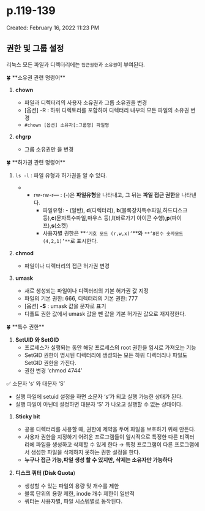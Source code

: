 # p.119-139

Created: February 16, 2022 11:23 PM

## 권한 및 그룹 설정

리눅스 모든 파일과 디렉터리에는 `접근권한`과 `소유권`이 부여된다.

<aside>
🍀 **소유권 관련 명령어**

</aside>

1. **chown** 
    - 파일과 디렉터리의 사용자 소유권과 그룹 소유권을 변경
    - [옵션] -R : 하위 디렉토리를 포함하여 디렉터리 내부의 모든 파일의 소유권 변경
    - `#chown [옵션] 소유자[:그룹명] 파일명`

1. **chgrp** 
    - 그룹 소유권만 을 변경

<aside>
🍀 **허가권 관련 명령어**

</aside>

1. `ls -l` : 파일 유형과 허가권을 알 수 있다.
    - - rw-rw-r— : (-)은 **파일유형**을 나타내고, 그 뒤는 **파일 접근 권한**을 나타낸다.
        - 파일유형: **-** (일반), **d**(디렉터리), **b**(블록장치특수파일,하드디스크 등),**c**(문자특수파일,마우스 등),**l**(바로가기 아이콘 수행),**p**(파이프),**s**(소켓)
        - 사용자별 권한은 **`‘기호 모드 (r,w,x)’`**와 `**‘8진수 숫자모드(4,2,1)’**`로 표시한다.
        
2. **chmod**
    - 파일이나 디렉터리의 접근 허가권 변경
3. **umask**
    - 새로 생성되는 파일이나 디렉터리의 기본 허가권 값 지정
    - 파일의 기본 권한: 666, 디렉터리의 기본 권한: 777
    - [옵션] **-S** : umask 값을 문자로 표기
    - 디폴트 권한 값에서 umask 값을 뺀 값을 기본 허가권 값으로 재지정한다.
    

<aside>
🍀 **특수 권한**

</aside>

1. **SetUID 와 SetGID**
    - 프로세스가 실행되는 동안 해당 프로세스의 root 권한을 임시로 가져오는 기능
    - SetGID 권한이 명시된 디렉터리에 생성되는 모든 하위 디렉터리나 파일도 SetGID 권한을 가진다.
    - 권한 변경  ‘chmod 4744’

✅ 소문자 ‘s’ 와 대문자 ‘S’

- 실행 파일에 setuid 설정을 하면 소문자 ‘s’가 되고 실행 가능한 상태가 된다.
- 실행 파일이 아닌데 설정하면 대문자 ‘S’ 가 나오고 실행할 수 없는 상태이다.

1. **Sticky bit**
    - 공용 디렉터리를 사용할 때, 권한에 제약을 두어 파일을 보호하기 위해 만든다.
    - 사용자 권한을 지정하기 어려운 프로그램들이 일시적으로 특정한 다른 티렉터리에 파일을 생성하고 삭제할 수 있게 한다
    →  특정 프로그램이 다른 프로그램에서 생성한 파일을 삭제하지 못하는 권한 설정을 한다.
    - **누구나 접근 가능,파일 생성 할 수 있지만, 삭제는 소유자만 가능하다**

1. **디스크 쿼터 (Disk Quota**)
    - 생성할 수 있는 파일의 용량 및 개수를 제한
    - 블록 단위의 용량 제한, inode 개수 제한이 일반적
    - 쿼터는 사용자별, 파일 시스템별로 동작된다.